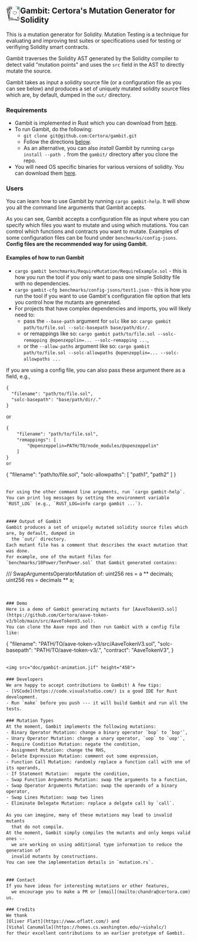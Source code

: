 ## <img src="doc/gambit.png" alt="gambit logo" height="40" align="left"> Gambit: Certora's Mutation Generator for Solidity

This is a mutation generator for Solidity.
Mutation Testing is a technique for
  evaluating and improving test suites or specifications used
  for testing or verifiying Solidity smart contracts.

Gambit traverses the Solidity AST generated by the Solidity compiler
  to detect valid "mutation points"
  and uses the `src` field in the AST to directly mutate the source.

Gambit takes as input a solidity source file (or a configuration file as you can see below)
  and produces a set of uniquely mutated solidity source files which are, by default, dumped in
  the `out/` directory.

### Requirements

- Gambit is implemented in Rust which you can download from [here](https://www.rust-lang.org/tools/install).
- To run Gambit, do the following:
   - `git clone git@github.com:Certora/gambit.git`
   - Follow the directions [below](#users).
   - As an alternative, you can also _install_ Gambit by running `cargo install --path .` from the `gambit/` directory after you clone the repo.
- You will need OS specific binaries for various versions of solidity. You can download them [here](https://github.com/ethereum/solc-bin).

### Users
You can learn how to use Gambit by running
`cargo gambit-help`.
It will show you all the command line arguments that Gambit accepts.

As you can see, Gambit accepts a configuration file as input where you can
  specify which files you want to mutate and using which mutations.
You can control which functions and contracts you want to mutate.
Examples of some configuration files can be found under `benchmarks/config-jsons`.
**Config files are the recommended way for using Gambit.**

#### Examples of how to run Gambit
- `cargo gambit benchmarks/RequireMutation/RequireExample.sol` - this is how you run the tool if you only want to pass one simple Solidity file with no dependencies.
- `cargo gambit-cfg benchmarks/config-jsons/test1.json`  - this is how you run the tool if you want to use Gambit's configuration file option that lets you control how the mutants are generated.
- For projects that have complex dependencies and imports, you will likely need to:
   * pass the `--base-path` argument for `solc` like so: `cargo gambit path/to/file.sol --solc-basepath base/path/dir/.`
   * or remappings like so: `cargo gambit path/to/file.sol --solc-remapping @openzepplin=... --solc-remapping ...`,
   * or the `--allow-paths` argument like so: `cargo gambit path/to/file.sol --solc-allowpaths @openzepplin=... --solc-allowpaths ...`

If you are using a config file, you can also pass these argument there as a field, e.g.,
```
{
  "filename": "path/to/file.sol",
  "solc-basepath": "base/path/dir/."
}
```
or
```
{
    "filename": "path/to/file.sol",
    "remappings": [
        "@openzeppelin=PATH/TO/node_modules/@openzeppelin"
    ]
}
or
```
{
    "filename": "path/to/file.sol",
    "solc-allowpaths": [
        "path1",
        "path2"
    ]
}
```

For using the other command line arguments, run `cargo gambit-help`.
You can print log messages by setting the environment variable `RUST_LOG` (e.g., `RUST_LOG=info cargo gambit ...`).


#### Output of Gambit
Gambit produces a set of uniquely mutated solidity source files which are, by default, dumped in
  the `out/` directory.
Each mutant file has a comment that describes the exact mutation that was done.
For example, one of the mutant files for `benchmarks/10Power/TenPower.sol` that Gambit generated contains:
```
/// SwapArgumentsOperatorMutation of: uint256 res = a ** decimals;
uint256 res = decimals ** a;
```


### Demo
Here is a demo of Gambit generating mutants for [AaveTokenV3.sol](https://github.com/Certora/aave-token-v3/blob/main/src/AaveTokenV3.sol).
You can clone the Aave repo and then run Gambit with a config file like:

```
{
    "filename": "PATH/TO/aave-token-v3/src/AaveTokenV3.sol",
    "solc-basepath": "PATH/TO/aave-token-v3/.",
    "contract": "AaveTokenV3",
}
```

<img src="doc/gambit-animation.jif" height="450">

### Developers
We are happy to accept contributions to Gambit! A few tips:
- [VSCode](https://code.visualstudio.com/) is a good IDE for Rust development.
- Run `make` before you push --- it will build Gambit and run all the tests.

### Mutation Types
At the moment, Gambit implements the following mutations:
- Binary Operator Mutation: change a binary operator `bop` to `bop'`,
- Unary Operator Mutation: change a unary operator, `uop` to `uop'`,
- Require Condition Mutation: negate the condition,
- Assignment Mutation: change the RHS,
- Delete Expression Mutation: comment out some expression,
- Function Call Mutation: randomly replace a function call with one of its operands,
- If Statement Mutation:  negate the condition,
- Swap Function Arguments Mutation: swap the arguments to a function,
- Swap Operator Arguments Mutation: swap the operands of a binary operator,
- Swap Lines Mutation: swap two lines
- Eliminate Delegate Mutation: replace a delgate call by `call`.

As you can imagine, many of these mutations may lead to invalid mutants
  that do not compile.
At the moment, Gambit simply compiles the mutants and only keeps valid ones --
  we are working on using additional type information to reduce the generation of
  invalid mutants by constructions. 
You can see the implementation details in `mutation.rs`.


### Contact
If you have ideas for interesting mutations or other features,
  we encourage you to make a PR or [email](mailto:chandra@certora.com) us.

### Credits
We thank
[Oliver Flatt](https://www.oflatt.com/) and
[Vishal Canumalla](https://homes.cs.washington.edu/~vishalc/)
for their excellent contributions to an earlier prototype of Gambit.
